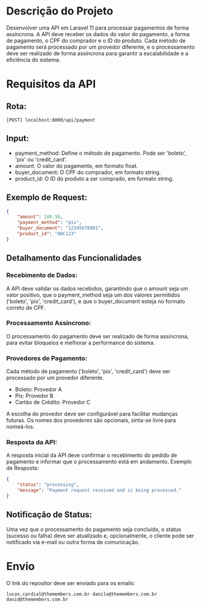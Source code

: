 # Descrição do Projeto

Desenvolver uma API em Laravel 11 para processar pagamentos de forma assíncrona. A API deve receber os dados do valor do pagamento, a forma de pagamento, o CPF do comprador e o ID do produto. Cada método de pagamento será processado por um provedor diferente, e o processamento deve ser realizado de forma assíncrona para garantir a escalabilidade e a eficiência do sistema.

# Requisitos da API

## Rota:

    [POST] localhost:8000/api/payment

## Input:
- payment_method: Define o método de pagamento. Pode ser 'boleto', 'pix' ou 'credit_card'.
- amount: O valor do pagamento, em formato float.
- buyer_document: O CPF do comprador, em formato string.
- product_id: O ID do produto a ser comprado, em formato string.

## Exemplo de Request:

```json
{
    "amount": 100.50,
    "payment_method": "pix",
    "buyer_document": "12345678901",
    "product_id": "ABC123"
}
```

## Detalhamento das Funcionalidades

### Recebimento de Dados:
A API deve validar os dados recebidos, garantindo que o amount seja um valor positivo, que o payment_method seja um dos valores permitidos ('boleto', 'pix', 'credit_card'), e que o buyer_document esteja no formato correto de CPF.

### Processamento Assíncrono:
O processamento do pagamento deve ser realizado de forma assíncrona, para evitar bloqueios e melhorar a performance do sistema.

### Provedores de Pagamento:

Cada método de pagamento ('boleto', 'pix', 'credit_card') deve ser processado por um provedor diferente.
-    Boleto: Provedor A
-    Pix: Provedor B
-    Cartão de Crédito: Provedor C
  
A escolha do provedor deve ser configurável para facilitar mudanças futuras. Os nomes dos provedores são opcionais, sinta-se livre para nomeá-los.

### Resposta da API:
A resposta inicial da API deve confirmar o recebimento do pedido de pagamento e informar que o processamento está em andamento.
Exemplo de Resposta:
```json
{
    "status": "processing",
    "message": "Payment request received and is being processed."
}
```

## Notificação de Status:
Uma vez que o processamento do pagamento seja concluído, o status (sucesso ou falha) deve ser atualizado e, opcionalmente, o cliente pode ser notificado via e-mail ou outra forma de comunicação.



# Envio

O link do repositor deve ser enviado para os emails: 

    lucas.cardial@themembers.com.br danilo@themembers.com.br david@themembers.com.br
